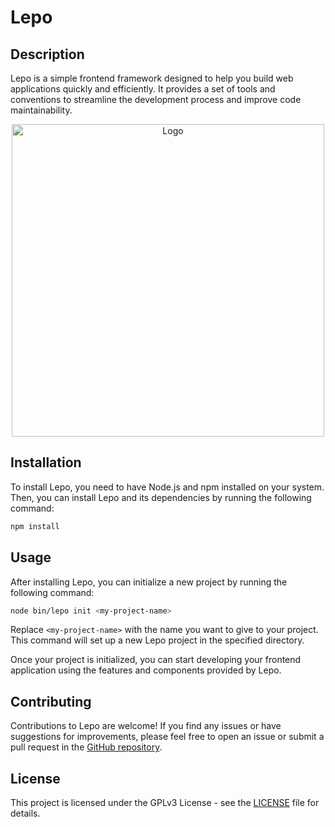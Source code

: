 # Lepo

## Description

Lepo is a simple frontend framework designed to help you build web applications quickly and efficiently. It provides a set of tools and conventions to streamline the development process and improve code maintainability.

<center>
  <img src="https://github.com/moataz2002/Lepo.js/raw/master/templates/project_template/Logo.png" alt="Logo" width="500" height="500">
</center>

## Installation

To install Lepo, you need to have Node.js and npm installed on your system. Then, you can install Lepo and its dependencies by running the following command:

```bash
npm install 
```

## Usage

After installing Lepo, you can initialize a new project by running the following command:

```bash
node bin/lepo init <my-project-name>
```

Replace `<my-project-name>` with the name you want to give to your project. This command will set up a new Lepo project in the specified directory.

Once your project is initialized, you can start developing your frontend application using the features and components provided by Lepo.

## Contributing

Contributions to Lepo are welcome! If you find any issues or have suggestions for improvements, please feel free to open an issue or submit a pull request in the [GitHub repository](https://github.com/your/repository).

## License

This project is licensed under the GPLv3 License - see the [LICENSE](https://www.gnu.org/licenses/gpl-3.0.en.html) file for details.
